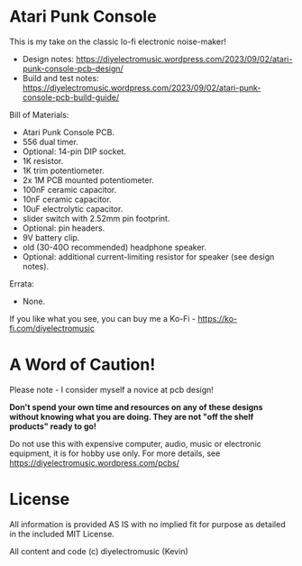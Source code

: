 # Atari Punk Console

This is my take on the classic lo-fi electronic noise-maker!

- Design notes: https://diyelectromusic.wordpress.com/2023/09/02/atari-punk-console-pcb-design/
- Build and test notes: https://diyelectromusic.wordpress.com/2023/09/02/atari-punk-console-pcb-build-guide/

Bill of Materials:
- Atari Punk Console PCB.
- 556 dual timer.
- Optional: 14-pin DIP socket.
- 1K resistor.
- 1K trim potentiometer.
- 2x 1M PCB mounted potentiometer.
- 100nF ceramic capacitor.
- 10nF ceramic capacitor.
- 10uF electrolytic capacitor.
- slider switch with 2.52mm pin footprint.
- Optional: pin headers.
- 9V battery clip.
- old (30-40O recommended) headphone speaker.
- Optional: additional current-limiting resistor for speaker (see design notes).

Errata:
- None.

If you like what you see, you can buy me a Ko-Fi - https://ko-fi.com/diyelectromusic

#  A Word of Caution!

Please note - I consider myself a novice at pcb design!

**Don't spend your own time and resources on any of these designs without knowing what you are doing.  They are not "off the shelf products" ready to go!**

Do not use this with expensive computer, audio, music or electronic equipment, it is for hobby use only.  For more details, see https://diyelectromusic.wordpress.com/pcbs/

# License

All information is provided AS IS with no implied fit for purpose as detailed in the included MIT License.

All content and code (c) diyelectromusic (Kevin)

